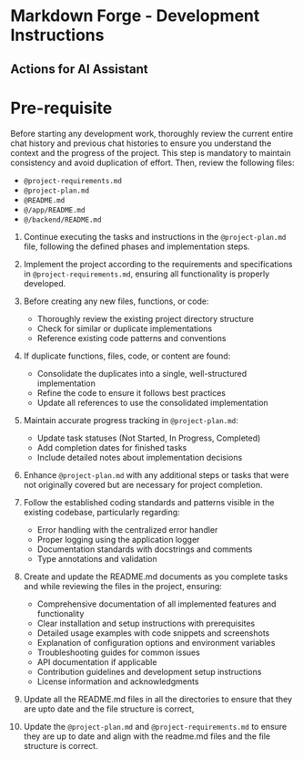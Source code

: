 # Markdown Forge - Development Instructions

## Actions for AI Assistant

# Pre-requisite
Before starting any development work, thoroughly review the current entire chat history and previous chat histories to ensure you understand the context and the progress of the project. This step is mandatory to maintain consistency and avoid duplication of effort. Then, review the following files:
- `@project-requirements.md`
-  `@project-plan.md`
- `@README.md`
- `@/app/README.md`
- `@/backend/README.md`


1. Continue executing the tasks and instructions in the `@project-plan.md` file, following the defined phases and implementation steps.

2. Implement the project according to the requirements and specifications in `@project-requirements.md`, ensuring all functionality is properly developed.

3. Before creating any new files, functions, or code:
   - Thoroughly review the existing project directory structure
   - Check for similar or duplicate implementations
   - Reference existing code patterns and conventions

4. If duplicate functions, files, code, or content are found:
   - Consolidate the duplicates into a single, well-structured implementation
   - Refine the code to ensure it follows best practices
   - Update all references to use the consolidated implementation

5. Maintain accurate progress tracking in `@project-plan.md`:
   - Update task statuses (Not Started, In Progress, Completed)
   - Add completion dates for finished tasks
   - Include detailed notes about implementation decisions

6. Enhance `@project-plan.md` with any additional steps or tasks that were not originally covered but are necessary for project completion.

7. Follow the established coding standards and patterns visible in the existing codebase, particularly regarding:
   - Error handling with the centralized error handler
   - Proper logging using the application logger
   - Documentation standards with docstrings and comments
   - Type annotations and validation

8. Create and update the README.md documents as you complete tasks and while reviewing the files in the project, ensuring:
   - Comprehensive documentation of all implemented features and functionality
   - Clear installation and setup instructions with prerequisites
   - Detailed usage examples with code snippets and screenshots
   - Explanation of configuration options and environment variables
   - Troubleshooting guides for common issues
   - API documentation if applicable
   - Contribution guidelines and development setup instructions
   - License information and acknowledgments


9. Update all the README.md files in all the directories to ensure that they are upto date and the file structure is correct,

10. Update the `@project-plan.md` and `@project-requirements.md` to ensure they are up to date and align with the readme.md files and the file structure is correct.

